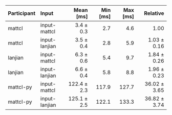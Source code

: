 | Participant | Input | Mean [ms] | Min [ms] | Max [ms] | Relative |
|:---|:---|---:|---:|---:|---:|
| mattcl | input-mattcl | 3.4 ± 0.3 | 2.7 | 4.6 | 1.00 |
| mattcl | input-lanjian | 3.5 ± 0.4 | 2.8 | 5.9 | 1.03 ± 0.16 |
| lanjian | input-mattcl | 6.3 ± 0.6 | 5.4 | 9.7 | 1.84 ± 0.26 |
| lanjian | input-lanjian | 6.6 ± 0.4 | 5.8 | 8.8 | 1.96 ± 0.23 |
| mattcl-py | input-mattcl | 122.4 ± 2.3 | 117.9 | 127.7 | 36.02 ± 3.65 |
| mattcl-py | input-lanjian | 125.1 ± 2.5 | 122.1 | 133.3 | 36.82 ± 3.74 |
